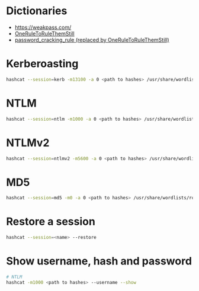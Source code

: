 # Dictionaries
- https://weakpass.com/
- [OneRuleToRuleThemStill](https://github.com/stealthsploit/OneRuleToRuleThemStill)
- [password_cracking_rule (replaced by OneRuleToRuleThemStill)](https://github.com/NotSoSecure/password_cracking_rules)

# Kerberoasting
```sh
hashcat --session=kerb -m13100 -a 0 <path to hashes> /usr/share/wordlists/rockyou.txt
```

# NTLM
```sh
hashcat --session=ntlm -m1000 -a 0 <path to hashes> /usr/share/wordlists/rockyou.txt -r OneRuleToRuleThemAll.rule
```

# NTLMv2
```sh
hashcat --session=ntlmv2 -m5600 -a 0 <path to hashes> /usr/share/wordlists/rockyou.txt 
```

# MD5
```sh
hashcat --session=md5 -m0 -a 0 <path to hashes> /usr/share/wordlists/rockyou.txt 
```

# Restore a session
```sh
hashcat --session=<name> --restore
```

# Show username, hash and password
```sh
# NTLM
hashcat -m1000 <path to hashes> --username --show
```
